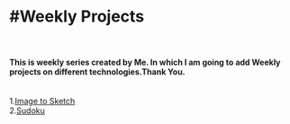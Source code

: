 <h1><b>#Weekly Projects</b></h1><br>
<h4>This is weekly series created by Me. In which I am going to add Weekly projects on different technologies.Thank You.</h4><br>
1.<a href="https://github.com/Manavjangid/Image-to-Sketch">Image to Sketch</a><br>
2.<a href="https://github.com/Manavjangid/Sudoku">Sudoku</a>
